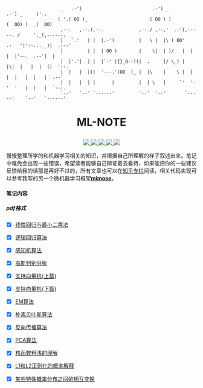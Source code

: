```shell
                    _   .-')                          .-') _               .-') _     ('-.
                   ( '.( OO )_                       ( OO ) )             (  OO) )  _(  OO)
                    ,--.   ,--.),--.             ,--./ ,--,'  .-'),-----. /     '._(,------.
                    |   `.'   | |  |.-')         |   \ |  |\ ( OO'  .-.  '|'--...__)|  .---'
                    |         | |  | OO )        |    \|  | )/   |  | |  |'--.  .--'|  |
                    |  |'.'|  | |  |`-' |{}_O--)(|  .     |/ \_) |  |\|  |   |  |  (|  '--.
                    |  |   |  |(|  '---.'(OO  )_ |  |\    |    \ |  | |  |   |  |   |  .--'
                    |  |   |  | |      |         |  | \   |     `'  '-'  '   |  |   |  `---.
                    `--'   `--' `------'         `--'  `--'       `-----'    `--'   `------'
```

# <p align="center">ML-NOTE</p>

<p align="center">
 <a href="https://github.com/yhangf/ML-NOTE/blob/master/LICENSE">
        <img src="https://img.shields.io/cocoapods/l/EFQRCode.svg?style=flat">
        </a>
 <a href="https://zh.wikipedia.org/wiki/%E6%9C%BA%E5%99%A8%E5%AD%A6%E4%B9%A0">
        <img src="https://img.shields.io/badge/ML-机器学习-ff69b4.svg">
        </a>
   <a href="">
        <img src="https://img.shields.io/badge/未完-更新中-orange.svg">
        </a>
   <a href="https://github.com/yhangf/ML-NOTE">
    <img src="https://img.shields.io/github/stars/yhangf/ML-NOTE.svg?style=social&label=Star">
        </a>
    <a href="https://github.com/yhangf/ML-NOTE">
    <img src="https://img.shields.io/github/forks/yhangf/ML-NOTE.svg?style=social&label=Fork">
        </a>

</p>

慢慢整理所学的和机器学习相关的知识，并根据自己所理解的样子叙述出来。笔记中难免会出现一些错误，希望读者能够自己辨证着去看待，如果能把你的一些建议反馈给我的话那是再好不过的，所有文章也可以在[知乎专栏](https://zhuanlan.zhihu.com/jiqixuexi)阅读，相关代码实现可以参考我写的另一个微机器学习框架[**mimose**](https://github.com/yhangf/mimose)。

#### 笔记内容

##### pdf格式

- [x] [线性回归与最小二乘法](https://github.com/yhangf/ML-NOTE/blob/master/pdf/线性回归与最小二乘法.pdf)
- [x] [逻辑回归算法](https://github.com/yhangf/ML-NOTE/blob/master/pdf/逻辑回归算法.pdf)
- [x] [感知机算法](https://github.com/yhangf/ML-NOTE/blob/master/pdf/感知机算法.pdf)
- [x] [高斯判别分析](https://github.com/yhangf/ML-NOTE/blob/master/pdf/高斯判别分析.pdf)
- [x] [支持向量机(上篇)](https://github.com/yhangf/ML-NOTE/blob/master/pdf/支持向量机(上篇).pdf)
- [x] [支持向量机(下篇)](https://github.com/yhangf/ML-NOTE/blob/master/pdf/支持向量机(下篇).pdf)
- [x] [EM算法](https://github.com/yhangf/ML-NOTE/blob/master/pdf/EM算法.pdf)
- [x] [朴素贝叶斯算法](https://github.com/yhangf/ML-NOTE/blob/master/pdf/朴素贝叶斯算法.pdf)
- [x] [反向传播算法](https://github.com/yhangf/ML-NOTE/blob/master/pdf/反向传播算法.pdf)
- [x] [PCA算法](https://github.com/yhangf/ML-NOTE/blob/master/pdf/PCA算法.pdf)
- [x] [核函数粗浅的理解](https://github.com/yhangf/ML-NOTE/blob/master/pdf/核函数粗浅的理解.pdf)
- [x] [L1和L2正则化的概率解释](https://github.com/yhangf/ML-NOTE/blob/master/pdf/L1和L2正则化的概率解释.pdf)
- [x] [某些特殊概率分布之间的相互变换](https://github.com/yhangf/ML-NOTE/blob/master/pdf/某些特殊概率分布之间的相互变换.pdf)

